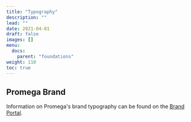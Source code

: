 ```yaml
---
title: "Typography"
description: ""
lead: ""
date: 2021-04-01
draft: false
images: []
menu:
  docs:
    parent: "foundations"
weight: 110
toc: true
---
```


## Promega Brand
Information on Promega's brand typography can be found on the [Brand Portal](https://promega.widencollective.com/portals/op7opfpe/TypographyPromegaBrand).
